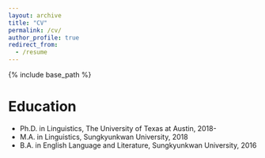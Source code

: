 ```yaml
---
layout: archive
title: "CV"
permalink: /cv/
author_profile: true
redirect_from:
  - /resume
---
```


{% include base_path %}

Education
======
* Ph.D. in Linguistics, The University of Texas at Austin, 2018-
* M.A. in Linguistics, Sungkyunkwan University, 2018
* B.A. in English Language and Literature, Sungkyunkwan University, 2016
